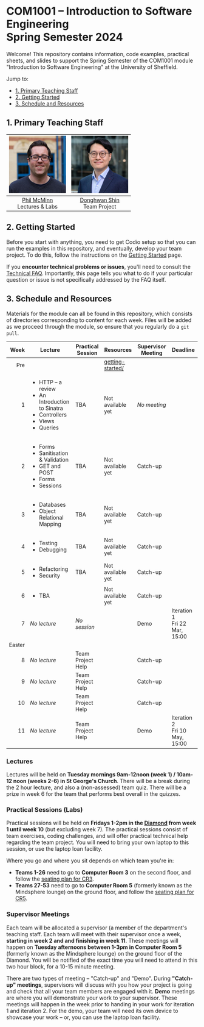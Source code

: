 # COM1001 – Introduction to Software Engineering <br /> Spring Semester 2024

Welcome! This repository contains information, code examples, practical sheets, and slides to support the Spring Semester of the COM1001 module "Introduction to Software Engineering" at the University of Sheffield.

Jump to:
* [1. Primary Teaching Staff](#1-primary-teaching-staff)
* [2. Getting Started](#2-getting-started)
* [3. Schedule and Resources](#3-schedule-and-resources)

## 1. Primary Teaching Staff

  |<img src="./misc/phil.jpg" width="150"/> | <img src="./misc/donghwan.jpg" width="150"/>|
  |:----------------------------------------:|:--------------------------------------------:|
  | [Phil McMinn](https://mcminn.info) <br /> Lectures & Labs | [Donghwan Shin](https://www.dshin.info) <br /> Team Project |

## 2. Getting Started

Before you start with anything, you need to get Codio setup so that you can  run the examples in this repository, and eventually, develop your team project. To do this, follow the instructions on the [Getting Started](./getting-started/README.md) page.

If you **encounter technical problems or issues**, you'll need to consult the [Technical FAQ](technical-FAQ.md). Importantly, this page tells you what to do if your particular question or issue is not specifically addressed by the FAQ  itself. 

## 3. Schedule and Resources

Materials for the module can all be found in this repository, which consists of directories corresponding to content for each week. Files will be added as we proceed through the module, so ensure that you regularly do a `git pull`.

| Week | Lecture | Practical Session | Resources | Supervisor Meeting | Deadline |
|-:|-|-|-|-|-|
|Pre   | | | [getting-started/](./getting-started/)|
|1     | <ul><li>HTTP – a review</li><li>An Introduction to Sinatra</li><li>Controllers</li><li>Views</li><li>Queries</li></ul>| TBA | Not available yet| *No meeting* | |
|2     | <ul><li>Forms</li><li>Sanitisation & Validation</li><li>GET and POST</li><li>Forms</li><li>Sessions</li></ul> | TBA | Not available yet| Catch-up | |
|3     | <ul><li>Databases</li><li>Object Relational Mapping</li></ul> | TBA | Not available yet| Catch-up | |
|4     | <ul><li>Testing</li><li>Debugging</li></ul> | TBA | Not available yet| Catch-up | |
|5     | <ul><li>Refactoring</li><li>Security</li></ul> | TBA | Not available yet| Catch-up | |
|6     | <ul><li>TBA</li></ul> | | Not available yet| Catch-up | |
|7     | *No lecture* | *No session* | | Demo | Iteration 1 <br /> Fri 22 Mar, 15:00 |
|Easter|
|8     | *No lecture* | Team Project Help | | Catch-up | |
|9     | *No lecture* | Team Project Help | | Catch-up | |
|10    | *No lecture* | Team Project Help | | Catch-up | |
|11    | *No lecture* | Team Project Help | | Demo | Iteration 2 <br /> Fri 10 May, 15:00 |

### Lectures

Lectures will be held on **Tuesday mornings 9am-12noon (week 1) / 10am-12 noon (weeks 2-6) in St George's Church**. There will be a break during the 2 hour lecture, and also a (non-assessed) team quiz. There will be a prize in week 6 for the team that performs best overall in the quizzes. 

### Practical Sessions (Labs)

Practical sessions will be held on **Fridays 1-2pm in the [Diamond](https://www.sheffield.ac.uk/engineering/diamond-engineering/floor-plans) from week 1 until week 10** (but excluding week 7). The practical sessions consist of team exercises, coding challenges, and will offer practical technical help regarding the team project. You will need to bring your own laptop to this session, or use the laptop loan facility.

Where you go and where you sit depends on which team you're in:

* **Teams 1-26** need to go to **Computer Room 3** on the second floor, and follow the [seating plan for CR3](misc/CR3-seating-plan.pdf).
* **Teams 27-53** need to go to **Computer Room 5** (formerly known as the Mindsphere lounge) on the ground floor, and follow the [seating plan for CR5](misc/CR5-seating-plan.pdf).

### Supervisor Meetings

Each team will be allocated a supervisor (a member of the department's teaching staff. Each team will meet with their supervisor once a week, **starting in week 2 and and finishing in week 11**. These meetings will happen on **Tuesday afternoons between 1-3pm in Computer Room 5** (formerly known as the Mindsphere lounge) on the ground floor of the Diamond. You will be notified of the exact time you will need to attend in this two hour block, for a 10-15 minute meeting.

There are two types of meeting – "Catch-up" and "Demo". During **"Catch-up" meetings**, supervisors will discuss with you how your project is going and check that all your team members are engaged with it. **Demo** meetings are where you will demonstrate your work to your supervisor. These meetings will happen in the week prior to handing in your work for iteration 1 and iteration 2. For the demo, your team will need its own device to showcase your work – or, you can use the  laptop loan facility.

